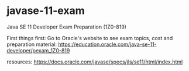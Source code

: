 # javase-11-exam
Java SE 11 Developer Exam Preparation (1Z0-819)

First things first:
Go to Oracle's website to see exam topics, cost and preparation material:
https://education.oracle.com/java-se-11-developer/pexam_1Z0-819

resources:
https://docs.oracle.com/javase/specs/jls/se11/html/index.html
